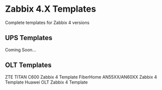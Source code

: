 # Zabbix 4.X Templates
 Complete templates for Zabbix 4 versions
 
## UPS Templates 
 Coming Soon...
## OLT Templates 
 ZTE TITAN C600 Zabbix 4 Template
 FiberHome AN55XX/AN60XX Zabbix 4 Template
 Huawei OLT Zabbix 4 Template
